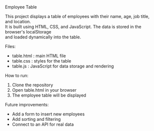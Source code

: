 Employee Table

This project displays a table of employees with their name, age, job title, and location.  
It is built using HTML, CSS, and JavaScript. The data is stored in the browser's localStorage  
and loaded dynamically into the table.

Files:
- table.html   : main HTML file
- table.css    : styles for the table
- table.js     : JavaScript for data storage and rendering

How to run:
1. Clone the repository
2. Open table.html in your browser
3. The employee table will be displayed

Future improvements:
- Add a form to insert new employees
- Add sorting and filtering
- Connect to an API for real data
